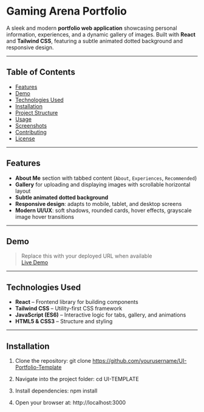 # Gaming Arena Portfolio

A sleek and modern **portfolio web application** showcasing personal information, experiences, and a dynamic gallery of images. Built with **React** and **Tailwind CSS**, featuring a subtle animated dotted background and responsive design.

---

## Table of Contents

- [Features](#features)  
- [Demo](#demo)  
- [Technologies Used](#technologies-used)  
- [Installation](#installation)  
- [Project Structure](#project-structure)  
- [Usage](#usage)  
- [Screenshots](#screenshots)  
- [Contributing](#contributing)  
- [License](#license)  

---

## Features

- **About Me** section with tabbed content (`About`, `Experiences`, `Recommended`)  
- **Gallery** for uploading and displaying images with scrollable horizontal layout  
- **Subtle animated dotted background**  
- **Responsive design**: adapts to mobile, tablet, and desktop screens  
- **Modern UI/UX**: soft shadows, rounded cards, hover effects, grayscale image hover transitions  

---

## Demo

> Replace this with your deployed URL when available  
[Live Demo](https://ui-portfolio-template.vercel.app/)  

---

## Technologies Used

- **React** – Frontend library for building components  
- **Tailwind CSS** – Utility-first CSS framework  
- **JavaScript (ES6)** – Interactive logic for tabs, gallery, and animations  
- **HTML5 & CSS3** – Structure and styling  

---

## Installation

1. Clone the repository:
   git clone https://github.com/yourusername/UI-Portfolio-Template

2. Navigate into the project folder:
   cd UI-TEMPLATE

3. Install dependencies:
   npm install

4. Open your browser at:
   http://localhost:3000




